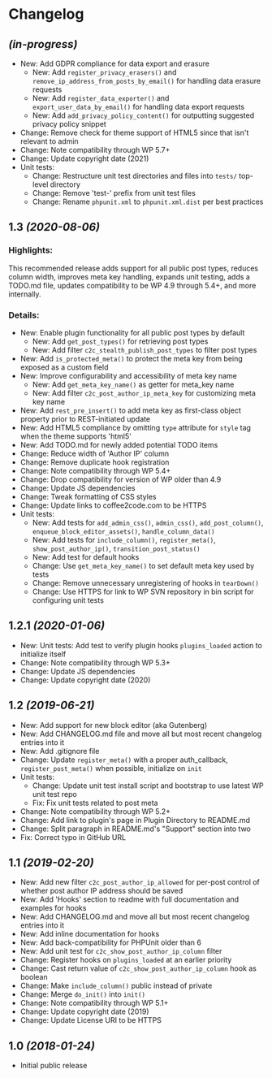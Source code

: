 # Changelog

## _(in-progress)_
* New: Add GDPR compliance for data export and erasure
  * New: Add `register_privacy_erasers()` and `remove_ip_address_from_posts_by_email()` for handling data erasure requests
  * New: Add `register_data_exporter()` and `export_user_data_by_email()` for handling data export requests
  * New: Add `add_privacy_policy_content()` for outputting suggested privacy policy snippet
* Change: Remove check for theme support of HTML5 since that isn't relevant to admin
* Change: Note compatibility through WP 5.7+
* Change: Update copyright date (2021)
* Unit tests:
    * Change: Restructure unit test directories and files into `tests/` top-level directory
    * Change: Remove 'test-' prefix from unit test files
    * Change: Rename `phpunit.xml` to `phpunit.xml.dist` per best practices

## 1.3 _(2020-08-06)_

### Highlights:

This recommended release adds support for all public post types, reduces column width, improves meta key handling, expands unit testing, adds a TODO.md file, updates compatibility to be WP 4.9 through 5.4+, and more internally.

### Details:

* New: Enable plugin functionality for all public post types by default
    * New: Add `get_post_types()` for retrieving post types
    * New: Add filter `c2c_stealth_publish_post_types` to filter post types
* New: Add `is_protected_meta()` to protect the meta key from being exposed as a custom field
* New: Improve configurability and accessibility of meta key name
  * New: Add `get_meta_key_name()` as getter for meta_key name
  * New: Add filter `c2c_post_author_ip_meta_key` for customizing meta key name
* New: Add `rest_pre_insert()` to add meta key as first-class object property prior to REST-initiated update
* New: Add HTML5 compliance by omitting `type` attribute for `style` tag when the theme supports 'html5'
* New: Add TODO.md for newly added potential TODO items
* Change: Reduce width of 'Author IP' column
* Change: Remove duplicate hook registration
* Change: Note compatibility through WP 5.4+
* Change: Drop compatibility for version of WP older than 4.9
* Change: Update JS dependencies
* Change: Tweak formatting of CSS styles
* Change: Update links to coffee2code.com to be HTTPS
* Unit tests:
    * New: Add tests for `add_admin_css()`, `admin_css()`, `add_post_column()`, `enqueue_block_editor_assets()`, `handle_column_data()`
    * New: Add tests for `include_column()`, `register_meta()`, `show_post_author_ip()`, `transition_post_status()`
    * New: Add test for default hooks
    * Change: Use `get_meta_key_name()` to set default meta key used by tests
    * Change: Remove unnecessary unregistering of hooks in `tearDown()`
    * Change: Use HTTPS for link to WP SVN repository in bin script for configuring unit tests

## 1.2.1 _(2020-01-06)_
* New: Unit tests: Add test to verify plugin hooks `plugins_loaded` action to initialize itself
* Change: Note compatibility through WP 5.3+
* Change: Update JS dependencies
* Change: Update copyright date (2020)

## 1.2 _(2019-06-21)_
* New: Add support for new block editor (aka Gutenberg)
* New: Add CHANGELOG.md file and move all but most recent changelog entries into it
* New: Add .gitignore file
* Change: Update `register_meta()` with a proper auth_callback, `register_post_meta()` when possible, initialize on `init`
* Unit tests:
    * Change: Update unit test install script and bootstrap to use latest WP unit test repo
    * Fix: Fix unit tests related to post meta
* Change: Note compatibility through WP 5.2+
* Change: Add link to plugin's page in Plugin Directory to README.md
* Change: Split paragraph in README.md's "Support" section into two
* Fix: Correct typo in GitHub URL

## 1.1 _(2019-02-20)_
* New: Add new filter `c2c_post_author_ip_allowed` for per-post control of whether post author IP address should be saved
* New: Add 'Hooks' section to readme with full documentation and examples for hooks
* New: Add CHANGELOG.md and move all but most recent changelog entries into it
* New: Add inline documentation for hooks
* New: Add back-compatibility for PHPUnit older than 6
* New: Add unit test for `c2c_show_post_author_ip_column` filter
* Change: Register hooks on `plugins_loaded` at an earlier priority
* Change: Cast return value of `c2c_show_post_author_ip_column` hook as boolean
* Change: Make `include_column()` public instead of private
* Change: Merge `do_init()` into `init()`
* Change: Note compatibility through WP 5.1+
* Change: Update copyright date (2019)
* Change: Update License URI to be HTTPS

## 1.0 _(2018-01-24)_
* Initial public release
